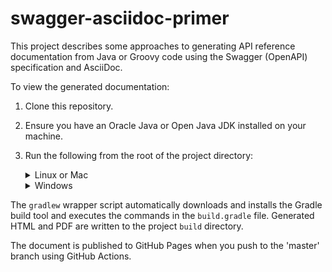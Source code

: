 # swagger-asciidoc-primer

This project describes some approaches to generating API reference documentation from Java or Groovy code using the Swagger (OpenAPI) 
specification and AsciiDoc.

To view the generated documentation:

1. Clone this repository.
1. Ensure you have an Oracle Java or Open Java JDK installed on your machine.
1. Run the following from the root of the project directory:

    <details>
      <summary>Linux or Mac</summary>

      ```shell
      ./gradlew asciidoctor
      ```

      </summary>
    </details>

    <details>
      <summary>Windows</summary>

      ```shell
      gradlew.bat asciidoctor
      ```

      </summary>
    </details>

The `gradlew` wrapper script automatically downloads and installs the Gradle build tool and executes the commands in the `build.gradle` file.
Generated HTML and PDF are written to the project `build` directory.

The document is published to GitHub Pages when you push to the 'master' branch using GitHub Actions.
